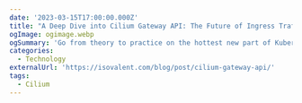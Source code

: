 ```yaml
---
date: '2023-03-15T17:00:00.000Z'
title: "A Deep Dive into Cilium Gateway API: The Future of Ingress Traffic Routing"
ogImage: ogimage.webp
ogSummary: 'Go from theory to practice on the hottest new part of Kubernetes networking'
categories:
  - Technology
externalUrl: 'https://isovalent.com/blog/post/cilium-gateway-api/'
tags:
  - Cilium
---
```

